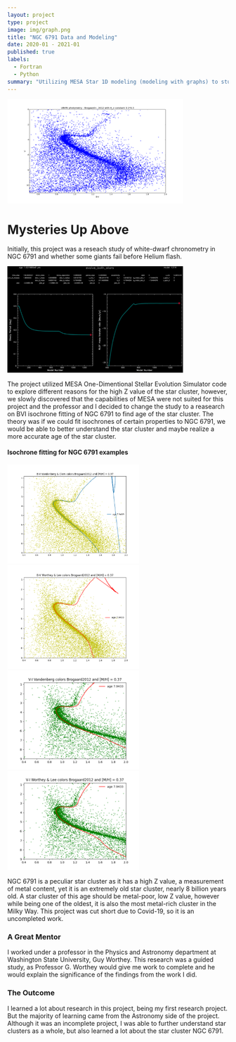 ```yaml
---
layout: project
type: project
image: img/graph.png
title: "NGC 6791 Data and Modeling"
date: 2020-01 - 2021-01
published: true
labels:
  - Fortran
  - Python
summary: "Utilizing MESA Star 1D modeling (modeling with graphs) to study NGC 6791"
---
```


<div class="text-center p-4">
  <img width="400px" src="../img/graph.png" class="img-thumbnail" >
</div>

# Mysteries Up Above
Initially, this project was a reseach study of white-dwarf chronometry in NGC 6791 and whether some giants fail before Helium flash. 

<div class="text-center p-4">
  <img width="400px" src="../img/ngcImg/starFormation2.png" class="img-thumbnail" >
</div>

The project utilized MESA One-Dimentional Stellar Evolution Simulator code to explore different reasons for the high Z value of the star cluster, however, we slowly discovered that the capabilities of MESA were not suited for this project and the professor and I decided to change the study to a reasearch on BVI isochrone fitting of NGC 6791 to find age of the star cluster. The theory was if we could fit isochrones of certain properties to NGC 6791, we would be able to better understand the star cluster and maybe realize a more accurate age of the star cluster.

#### Isochrone fitting for NGC 6791 examples
<div class="text-center p-4">
  <img width="300px" src="../img/ngcImg/bvvan.png" class="img-inline" >
  <img width="300px" src="../img/ngcImg/bvworthey.png" class="img-inline" >
  <img width="300px" src="../img/ngcImg/vivan.png" class="img-thumbnail" >
  <img width="300px" src="../img/ngcImg/viworthey.png" class="img-thumbnail" >
</div>

NGC 6791 is a peculiar star cluster as it has a high Z value, a measurement of metal content, yet it is an extremely old star cluster, nearly 8 billion years old. A star cluster of this age should be metal-poor, low Z value, however while being one of the oldest, it is also the most metal-rich cluster in the Milky Way. 
This project was cut short due to Covid-19, so it is an uncompleted work. 

### A Great Mentor
I worked under a professor in the Physics and Astronomy department at Washington State University, Guy Worthey. This research was a guided study, as Professor G. Worthey would give me work to complete and he would explain the significance of the findings from the work I did.

### The Outcome
I learned a lot about research in this project, being my first research project. But the majority of learning came from the Astronomy side of the project. Although it was an incomplete project, I was able to further understand star clusters as a whole, but also learned a lot about the star cluster NGC 6791.
